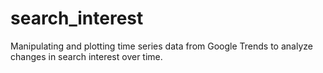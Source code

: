 # search_interest
Manipulating and plotting time series data from Google Trends to analyze changes in search interest over time.

